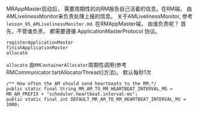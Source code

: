 MRAppMaster启动后， 需要周期性的向RM报告自己活着的信息。在RM端， 由AMLivelinessMonitor来负责处理上报的信息。
关于AMLivelinessMonitor, 参考`lesson_95_AMLivelinessMonitor.md`.
在RMAppMaster端， 由谁负责呢？ 首先，不管谁负责， 都需要遵循 ApplicationMasterProtocol 协议。 
``` 
registerApplicationMaster
finishApplicationMaster
allocate
```

`allocate` 由`RMContainerAllocator`周期性调用(参考RMCommunicator.tartAllocatorThread()方法)。
默认每秒1次
```
/** How often the AM should send heartbeats to the RM.*/
public static final String MR_AM_TO_RM_HEARTBEAT_INTERVAL_MS =
MR_AM_PREFIX + "scheduler.heartbeat.interval-ms";
public static final int DEFAULT_MR_AM_TO_RM_HEARTBEAT_INTERVAL_MS = 1000;
```